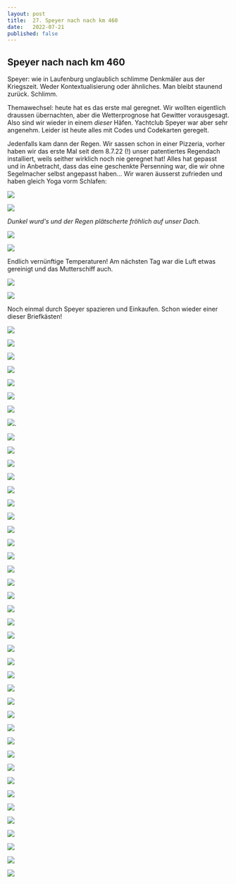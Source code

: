 ```yaml
---
layout: post
title:  27. Speyer nach nach km 460
date:   2022-07-21
published: false
---
```


##  Speyer nach nach km 460 ##

Speyer: wie in Laufenburg unglaublich schlimme Denkmäler aus der Kriegszeit. 
Weder Kontextualisierung oder ähnliches. Man bleibt staunend zurück. Schlimm.

Themawechsel: heute hat es das erste mal geregnet. Wir wollten eigentlich draussen übernachten, aber die Wetterprognose hat Gewitter vorausgesagt. Also sind wir wieder in einem _dieser_ Häfen.
Yachtclub Speyer war aber sehr angenehm. Leider ist heute alles mit Codes und Codekarten geregelt.

Jedenfalls kam dann der Regen. Wir sassen schon in einer Pizzeria, vorher haben wir das erste Mal seit dem 8.7.22 (!) unser patentiertes Regendach installiert, weils seither wirklich noch nie geregnet hat!
Alles hat gepasst und in Anbetracht, dass das eine geschenkte Persenning war, die wir ohne Segelmacher selbst angepasst haben... Wir waren äusserst zufrieden und haben gleich Yoga vorm Schlafen:

![](/img/20220721__ms_res_speyer_0.jpg)

![](/img/20220721__ms_res_speyer_1.jpg)

*Dunkel wurd's und der Regen plätscherte fröhlich auf unser Dach.*

![](/img/20220721__ms_res_speyer_2.jpg)

![](/img/20220721__ms_res_speyer_3.jpg)

Endlich vernünftige Temperaturen! Am nächsten Tag war die Luft etwas gereinigt und das Mutterschiff auch. 

![](/img/20220721__ms_res_speyer_4.jpg)

![](/img/20220721__ms_res_speyer_5.jpg)

Noch einmal durch Speyer spazieren und Einkaufen. Schon wieder einer dieser Briefkästen!

![](/img/20220721__ms_res_speyer_6.jpg)

![](/img/20220721__ms_res_speyer_7.jpg)

![](/img/20220721__ms_res_speyer_8.jpg)

![](/img/20220721__ms_res_speyer_9.jpg)

![](/img/20220721__ms_res_speyer_10.jpg)

![](/img/20220721__ms_res_speyer_11.jpg)

![](/img/20220721__ms_res_speyer_12.jpg)

![](/img/20220721__ms_res_speyer_13.jpg).

![](/img/20220721__ms_res_speyer_14.jpg)

![](/img/20220721__ms_res_speyer_15.jpg)

![](/img/20220721__ms_res_speyer_16.jpg)

![](/img/20220721__ms_res_speyer_17.jpg)

![](/img/20220721__ms_res_speyer_18.jpg)

![](/img/20220721__ms_res_speyer_19.jpg)

![](/img/20220721__ms_res_speyer_20.jpg)

![](/img/20220721__ms_res_speyer_21.jpg)

![](/img/20220721__ms_res_speyer_22.jpg)

![](/img/20220721__ms_res_speyer_23.jpg)

![](/img/20220721__ms_res_speyer_24.jpg)

![](/img/20220721__ms_res_speyer_25.jpg)

![](/img/20220721__ms_res_speyer_26.jpg)

![](/img/20220721__ms_res_speyer_27.jpg)

![](/img/20220721__ms_res_speyer_28.jpg)

![](/img/20220721__ms_res_speyer_29.jpg)

![](/img/20220721__ms_res_speyer_30.jpg)

![](/img/20220721__ms_res_speyer_31.jpg)

![](/img/20220721__ms_res_speyer_32.jpg)

![](/img/20220721__ms_res_speyer_33.jpg)

![](/img/20220721__ms_res_speyer_34.jpg)

![](/img/20220721__ms_res_speyer_35.jpg)

![](/img/20220721__ms_res_speyer_36.jpg)

![](/img/20220721__ms_res_speyer_37.jpg)

![](/img/20220721__ms_res_speyer_38.jpg)

![](/img/20220721__ms_res_speyer_39.jpg)

![](/img/20220721__ms_res_speyer_40.jpg)

![](/img/20220721__ms_res_speyer_41.jpg)

![](/img/20220721__ms_res_speyer_42.jpg)

![](/img/20220721__ms_res_speyer_43.jpg)

![](/img/20220721__ms_res_speyer_44.jpg)

![](/img/20220721__ms_res_speyer_45.jpg)

![](/img/20220721__ms_res_speyer_46.jpg)

![](/img/20220721__ms_res_speyer_47.jpg)
